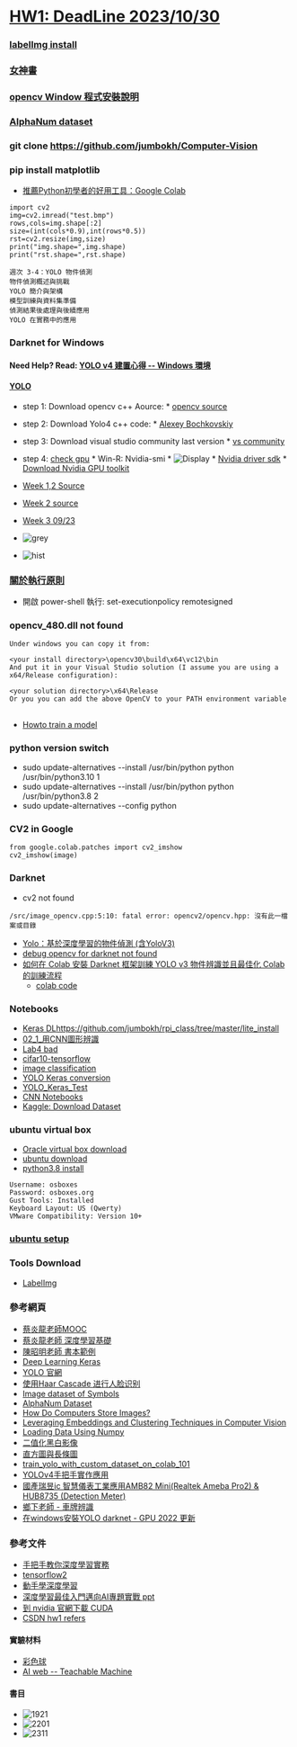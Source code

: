 # [HW1: DeadLine 2023/10/30](https://github.com/jumbokh/Computer-Vision/blob/main/HomeWork1.md)
### [labelImg install](https://livezingy.com/install-labelimg-on-win10-python3-6/)
### [女神書](https://github.com/jumbokh/Computer-Vision/blob/main/docs/(%E5%A5%B3%E7%A5%9E%E6%9B%B8)%20Python%E6%B7%B1%E5%BA%A6%E5%AD%A6%E4%B9%A0.pdf)
### [opencv Window 程式安裝說明](https://github.com/jumbokh/Computer-Vision/blob/main/docs/opencv_windows.pdf)
### [AlphaNum dataset](https://www.kaggle.com/datasets/lopalp/alphanum)
### git clone https://github.com/jumbokh/Computer-Vision
### pip install matplotlib
* [推薦Python初學者的好用工具：Google Colab](https://www.bnext.com.tw/article/52618/recommand-to-programming-language-learner-python-google-colab)
```
import cv2
img=cv2.imread("test.bmp")
rows,cols=img.shape[:2]
size=(int(cols*0.9),int(rows*0.5))
rst=cv2.resize(img,size)
print("img.shape=",img.shape)
print("rst.shape=",rst.shape)
```
```
週次 3-4：YOLO 物件偵測
物件偵測概述與挑戰
YOLO 簡介與架構
模型訓練與資料集準備
偵測結果後處理與後續應用
YOLO 在實務中的應用
```
### Darknet for Windows
#### Need Help? Read: [YOLO v4 建置心得 -- Windows 環境](https://ithelp.ithome.com.tw/articles/10231508)
#### [YOLO](https://github.com/jumbokh/Computer-Vision/blob/main/yolo.md)
* step 1: Download opencv c++ Aource:
      * [opencv source](https://opencv.org/releases/)
* step 2: Download Yolo4 c++ code:
      * [Alexey Bochkovskiy](https://github.com/AlexeyAB/darknet)
* step 3: Download visual studio community last version
      * [vs community](https://visualstudio.microsoft.com/zh-hant/thank-you-downloading-visual-studio/?sku=Community&channel=Release&version=VS2022&source=VSLandingPage&passive=false&cid=2030)
* step 4: [check gpu](https://medium.com/@zera.tseng888/%E5%9C%A8windows11%E7%92%B0%E5%A2%83%E4%B8%8B%E5%AE%89%E8%A3%9Dcuda%E8%88%87cudnn-dd85575187ae)
      * Win-R: Nvidia-smi
      * ![Display](https://github.com/jumbokh/Computer-Vision/blob/main/images/nvidia.png)
      * [Nvidia driver sdk](https://medium.com/@zera.tseng888/%E5%9C%A8windows11%E7%92%B0%E5%A2%83%E4%B8%8B%E5%AE%89%E8%A3%9Dcuda%E8%88%87cudnn-dd85575187ae)
      * [Download Nvidia GPU toolkit](https://developer.nvidia.com/cuda-downloads?target_os=Windows&target_arch=x86_64&target_version=11&target_type=exe_local)

* [Week 1,2 Source](https://github.com/jumbokh/Computer-Vision/blob/main/sources/wk1-2.zip)
* [Week 2 source](https://github.com/jumbokh/Computer-Vision/blob/main/sources/0918.zip)
* [Week 3 09/23](https://github.com/jumbokh/Computer-Vision/tree/main/sources/0923)
* ![grey](https://github.com/jumbokh/Computer-Vision/blob/main/images/wall-greyscale.png)
* ![hist](https://github.com/jumbokh/Computer-Vision/blob/main/images/histogram.png)
### [關於執行原則](https://learn.microsoft.com/zh-tw/powershell/module/microsoft.powershell.core/about/about_execution_policies?view=powershell-7.3)
* 開啟 power-shell 執行: set-executionpolicy remotesigned
### opencv_480.dll not found
```
Under windows you can copy it from:

<your install directory>\opencv30\build\x64\vc12\bin
And put it in your Visual Studio solution (I assume you are using a x64/Release configuration):

<your solution directory>\x64\Release
Or you you can add the above OpenCV to your PATH environment variable
```
##
* [Howto train a model](https://github.com/jumbokh/Computer-Vision/blob/main/docs/How%20to%20train%20an%20object%20detection%20model%20easy%20for%20free.pdf)
### python version switch
* sudo update-alternatives --install /usr/bin/python python /usr/bin/python3.10 1
* sudo update-alternatives --install /usr/bin/python python /usr/bin/python3.8 2
* sudo update-alternatives --config python 
### CV2 in Google 
```
from google.colab.patches import cv2_imshow
cv2_imshow(image)
```
### Darknet 
* cv2 not found
```
/src/image_opencv.cpp:5:10: fatal error: opencv2/opencv.hpp: 沒有此一檔案或目錄
```
* [Yolo：基於深度學習的物件偵測 (含YoloV3)](https://www.mropengate.com/2018/06/yolo-yolov3.html)
* [debug opencv for darknet not found](https://github.com/jumbokh/Computer-Vision/blob/main/darknet-opencv.md)
* [如何在 Colab 安裝 Darknet 框架訓練 YOLO v3 物件辨識並且最佳化 Colab 的訓練流程](https://hi-upchen.medium.com/%E5%A6%82%E4%BD%95%E5%9C%A8-colab-%E5%AE%89%E8%A3%9D-darknet-%E6%A1%86%E6%9E%B6%E8%A8%93%E7%B7%B4-yolo-v3-%E7%89%A9%E4%BB%B6%E8%BE%A8%E8%AD%98%E4%B8%A6%E4%B8%94%E6%9C%80%E4%BD%B3%E5%8C%96-colab-%E7%9A%84%E8%A8%93%E7%B7%B4%E6%B5%81%E7%A8%8B-e5ded7bbab00)
    * [colab code](https://github.com/jumbokh/Computer-Vision/blob/main/notebooks/Copy_of_Yolov3_using_Darknet_on_Colab.ipynb)
### Notebooks
* [Keras DL](https://github.com/jumbokh/ML-Class/blob/main/notebooks/Ch20_Keras_DL.ipynb)https://github.com/jumbokh/rpi_class/tree/master/lite_install
* [02_1_用CNN圖形辨識](https://github.com/jumbokh/Computer-Vision/blob/main/notebooks/02_1_%E7%94%A8CNN%E5%9C%96%E5%BD%A2%E8%BE%A8%E8%AD%98-%E9%82%84%E6%98%AFMNIST.ipynb)
* [Lab4 bad](https://github.com/jumbokh/ML-Class/blob/main/notebooks/Lab4_bad.ipynb)
* [cifar10-tensorflow](https://github.com/jumbokh/ML-Class/blob/main/notebooks/cifar10-tensorflow.ipynb)
* [image classification](https://github.com/jumbokh/csu1111-class/blob/main/computerVision/notebooks/image_classification.ipynb)
* [YOLO Keras conversion](https://github.com/jumbokh/nknu-class/blob/main/CNN/YOLO/08_05_YOLO_Keras_Conversion.ipynb)
* [YOLO_Keras_Test](https://github.com/jumbokh/nknu-class/blob/main/CNN/YOLO/08_06_YOLO_Keras_Test.ipynb)
* [CNN Notebooks](https://github.com/jumbokh/nknu-class/tree/main/CNN/notebooks)
* [Kaggle: Download Dataset](https://www.kaggle.com/code/surajdidwania/dataset-download)
### ubuntu virtual box
* [Oracle virtual box download](https://www.virtualbox.org/wiki/Downloads)
* [ubuntu download](https://www.ubuntu-tw.org/modules/tinyd0/)
* [python3.8 install](https://www.linuxcapable.com/install-python-3-8-on-ubuntu-linux/)
```
Username: osboxes
Password: osboxes.org
Gust Tools: Installed
Keyboard Layout: US (Qwerty)
VMware Compatibility: Version 10+
```
### [ubuntu setup](https://github.com/jumbokh/rpi_class/tree/master/lite_install)
### Tools Download
* [LabelImg](https://github.com/HumanSignal/labelImg)
### 參考網頁
* [蔡炎龍老師MOOC](https://github.com/yenlung/Deep-Learning-MOOC)
* [蔡炎龍老師 深度學習基礎](https://github.com/jumbokh/Deep-Learning-Basics)
* [陳昭明老師 書本範例](https://github.com/mc6666/DL_Book)
* [Deep Learning Keras](https://github.com/erhwenkuo/deep-learning-with-keras-notebooks)
* [YOLO 官網](https://pjreddie.com/darknet/yolo/)
* [使用Haar Cascade 进行人脸识别](https://blog.csdn.net/wutao1530663/article/details/78294349)
* [Image dataset of Symbols](https://www.kaggle.com/datasets/kentvejrupmadsen/letter-images-dataset?resource=download)
* [AlphaNum Dataset](https://www.kaggle.com/datasets/lopalp/alphanum)
* [How Do Computers Store Images?](https://www.analyticsvidhya.com/blog/2021/03/grayscale-and-rgb-format-for-storing-images/)
* [Leveraging Embeddings and Clustering Techniques in Computer Vision](https://blog.roboflow.com/embeddings-clustering-computer-vision-clip-umap/)
* [Loading Data Using Numpy](https://www.kaggle.com/code/thomasqazwsxedc/loading-data-using-numpy)
* [二值化黑白影像](https://steam.oxxostudio.tw/category/python/ai/opencv-threshold.html)
* [直方圖與長條圖](https://www.finereport.com/tw/data-analysis/how-to-make-histogram.html)
* [train_yolo_with_custom_dataset_on_colab_101](https://github.com/wallat/train_yolo_with_custom_dataset_on_colab_101/tree/master)
* [YOLOv4手把手實作應用](https://suyenting.github.io/post/yolov4-hands-on/)
* [國產瑞昱ic 智慧儀表工業應用AMB82 Mini(Realtek Ameba Pro2) & HUB8735 (Detection Meter)](https://www.youtube.com/watch?v=CABstojtbTY)
* [鄉下老師 - 車牌辨識](https://blog.udn.com/mobile/yccsonar/179871458?fbclid=IwAR2MbzmN8VdU6PYTfhPK9rB41JwKRL7CmOxKOpK0oVyVjstS5cvdMgg4qVo)
* [在windows安裝YOLO darknet - GPU 2022 更新](https://ithelp.ithome.com.tw/articles/10231950)
### 參考文件
* [手把手教你深度學習實務](https://github.com/jumbokh/Computer-Vision/blob/main/docs/%E6%89%8B%E6%8A%8A%E6%89%8B%E6%95%99%E4%BD%A0%E6%B7%B1%E5%BA%A6%E5%AD%B8%E7%BF%92%E5%AF%A6%E5%8B%99.pdf)
* [tensorflow2](https://github.com/jumbokh/csu1111-class/blob/main/computerVision/tensorflow2.pdf)
* [動手學深度學習](https://github.com/jumbokh/csu1111-class/blob/main/computerVision/%E5%8B%95%E6%89%8B%E5%AD%B8%E6%B7%B1%E5%BA%A6%E5%AD%B8%E7%BF%92.pdf)
* [深度學習最佳入門邁向AI專題實戰 ppt](https://github.com/jumbokh/csu1111-class/blob/main/computerVision/%E6%B7%B1%E5%BA%A6%E5%AD%B8%E7%BF%92%E6%9C%80%E4%BD%B3%E5%85%A5%E9%96%80%E9%82%81%E5%90%91AI%E5%B0%88%E9%A1%8C%E5%AF%A6%E6%88%B0_%E6%95%99%E5%AD%B8%E8%B3%87%E6%BA%90_2_V1.pptx)
* [到 nvidia 官網下載 CUDA](https://developer.nvidia.com/cuda-toolkit-archive)
* [CSDN hw1 refers](https://blog.csdn.net/WZZ18191171661/article/details/96697999)
#### 實驗材料
* [彩色球](https://drive.google.com/drive/folders/1zDaFGZ5le9AYqT0UhLoMsCDrJJtWu6j3?usp=share_link)
* [AI web -- Teachable Machine](https://teachablemachine.withgoogle.com/)
#### 書目
* ![1921](https://github.com/jumbokh/Computer-Vision/blob/main/images/DM1921_3D_official.jpg)
* ![2201](https://github.com/jumbokh/Computer-Vision/blob/main/images/DM2201_3D-500.jpg)
* ![2311](https://github.com/jumbokh/Computer-Vision/blob/main/images/DM2311_%E7%AB%8B%E9%AB%94%E6%9B%B8_500x500.jpg)
